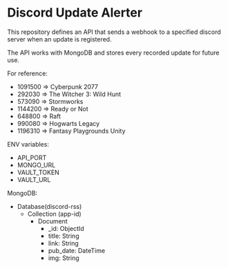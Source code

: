 # Discord Update Alerter
This repository defines an API that sends a webhook to a specified discord server when an update is registered.

The API works with MongoDB and stores every recorded update for future use.

For reference:
 - 1091500  =>  Cyberpunk 2077
 - 292030   =>  The Witcher 3: Wild Hunt
 - 573090   =>  Stormworks
 - 1144200  =>  Ready or Not
 - 648800   =>  Raft
 - 990080   =>  Hogwarts Legacy
 - 1196310  =>  Fantasy Playgrounds Unity

ENV variables: 
 - API_PORT
 - MONGO_URL
 - VAULT_TOKEN
 - VAULT_URL

MongoDB:
 - Database(discord-rss)
   - Collection (app-id)
     - Document
       - _id: ObjectId
       - title: String
       - link: String
       - pub_date: DateTime
       - img: String
